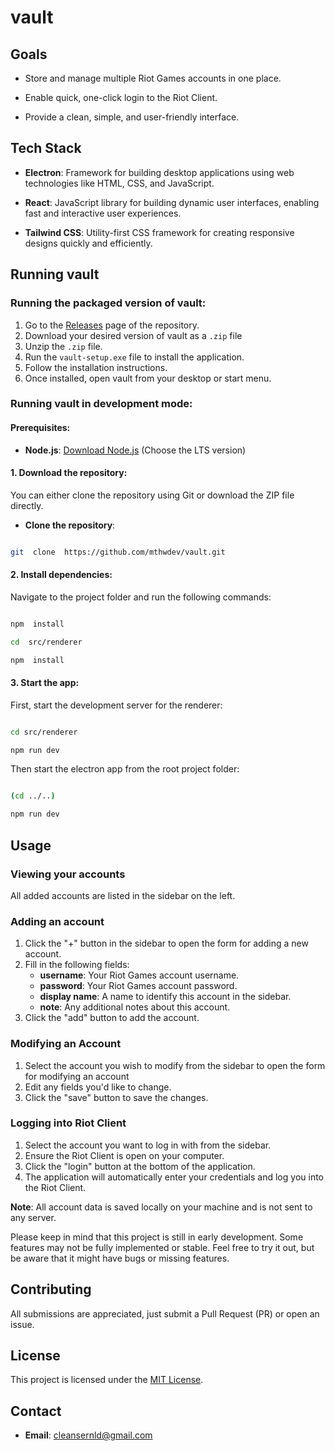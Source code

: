 # vault

## Goals

-   Store and manage multiple Riot Games accounts in one place.

-   Enable quick, one-click login to the Riot Client.

-   Provide a clean, simple, and user-friendly interface.

## Tech Stack

-   **Electron**: Framework for building desktop applications using web technologies like HTML, CSS, and JavaScript.

-   **React**: JavaScript library for building dynamic user interfaces, enabling fast and interactive user experiences.

-   **Tailwind CSS**: Utility-first CSS framework for creating responsive designs quickly and efficiently.

## Running vault

### Running the packaged version of vault:

1. Go to the [Releases](https://github.com/mthwdev/vault/releases) page of the repository.
2. Download your desired version of vault as a `.zip` file
3. Unzip the `.zip` file.
4. Run the `vault-setup.exe` file to install the application.
5. Follow the installation instructions.
6. Once installed, open vault from your desktop or start menu.

### Running vault in development mode:

#### Prerequisites:

-   **Node.js**: [Download Node.js](https://nodejs.org/en/download/package-manager) (Choose the LTS version)

#### 1. Download the repository:

You can either clone the repository using Git or download the ZIP file directly.

-   **Clone the repository**:

```bash

git  clone  https://github.com/mthwdev/vault.git

```

#### 2. Install dependencies:

Navigate to the project folder and run the following commands:

```bash

npm  install

cd  src/renderer

npm  install

```

#### 3. Start the app:

First, start the development server for the renderer:

```bash

cd src/renderer

npm run dev

```

Then start the electron app from the root project folder:

```bash

(cd ../..)

npm run dev

```

## Usage

### Viewing your accounts

All added accounts are listed in the sidebar on the left.

### Adding an account

1. Click the "+" button in the sidebar to open the form for adding a new account.
2. Fill in the following fields:
    - **username**: Your Riot Games account username.
    - **password**: Your Riot Games account password.
    - **display name**: A name to identify this account in the sidebar.
    - **note**: Any additional notes about this account.
3. Click the "add" button to add the account.

### Modifying an Account

1. Select the account you wish to modify from the sidebar to open the form for modifying an account
2. Edit any fields you'd like to change.
3. Click the "save" button to save the changes.

### Logging into Riot Client

1. Select the account you want to log in with from the sidebar.
2. Ensure the Riot Client is open on your computer.
3. Click the "login" button at the bottom of the application.
4. The application will automatically enter your credentials and log you into the Riot Client.


**Note**: All account data is saved locally on your machine and is not sent to any server.

Please keep in mind that this project is still in early development. Some features may not be fully implemented or stable. Feel free to try it out, but be aware that it might have bugs or missing features.

## Contributing

All submissions are appreciated, just submit a Pull Request (PR) or open an issue.

## License

This project is licensed under the [MIT License](LICENSE).

## Contact

-   **Email**: cleansernld@gmail.com